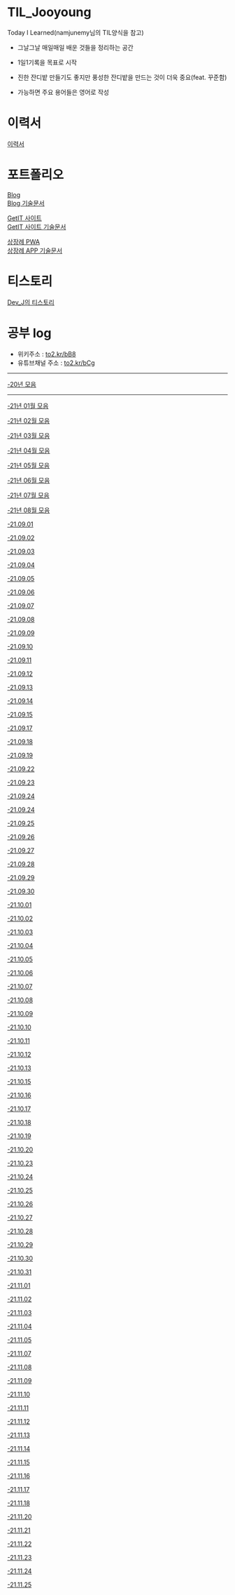 # TIL_Jooyoung
Today I Learned(namjunemy님의 TIL양식을 참고)

- 그날그날 매일매일 배운 것들을 정리하는 공간

- 1일1기록을 목표로 시작

- 진한 잔디밭 만들기도 좋지만 풍성한 잔디밭을 만드는 것이 더욱 중요(feat. 꾸준함)

- 가능하면 주요 용어들은 영어로 작성

# 이력서
[이력서](https://www.notion.so/97097c42327b452ab8ba6ec2d81f2a5b)

# 포트폴리오
[Blog](https://blog.devj.me/)
<br>
[Blog 기술문서](https://www.notion.so/BLOG-7cf509b2d23045ab8f4a719120fb8383)

[GetIT 사이트](https://getit.devj.me/)
<br>
[GetIT 사이트 기술문서](https://www.notion.so/GetIT-235b60564d13425bb75997e56bf82321)

[상장례 PWA](https://sangjangrye.web.app/)
<br>
[상장례 APP 기술문서](https://www.notion.so/APP-c35903290b534c9794b97370d6347912)

# 티스토리
[Dev_J의 티스토리](https://cjy324.tistory.com/)

# 공부 log
- 위키주소 : [to2.kr/bB8](https://to2.kr/bB8)
- 유튜브채널 주소 : [to2.kr/bCg](https://to2.kr/bCg)

<hr>

[-20년 모음](https://github.com/cjy324/TIL_Jooyoung/wiki/%EA%B3%B5%EB%B6%80log(20%EB%85%84-%EB%AA%A8%EC%9D%8C))
<hr>

[-21년 01월 모음](https://github.com/cjy324/TIL_Jooyoung/wiki/%EA%B3%B5%EB%B6%80log(21%EB%85%84-01%EC%9B%94))

[-21년 02월 모음](https://github.com/cjy324/TIL_Jooyoung/wiki/%EA%B3%B5%EB%B6%80log(21%EB%85%84-02%EC%9B%94))

[-21년 03월 모음](https://github.com/cjy324/TIL_Jooyoung/wiki/%EA%B3%B5%EB%B6%80log(21%EB%85%84-03%EC%9B%94))

[-21년 04월 모음](https://github.com/cjy324/TIL_Jooyoung/wiki/%EA%B3%B5%EB%B6%80log(21%EB%85%84-04%EC%9B%94))

[-21년 05월 모음](https://github.com/cjy324/TIL_Jooyoung/wiki/%EA%B3%B5%EB%B6%80log(21%EB%85%84-05%EC%9B%94))

[-21년 06월 모음](https://github.com/cjy324/TIL_Jooyoung/wiki/%EA%B3%B5%EB%B6%80log(21%EB%85%84-06%EC%9B%94))

[-21년 07월 모음](https://github.com/cjy324/TIL_Jooyoung/wiki/%EA%B3%B5%EB%B6%80log(21%EB%85%84-07%EC%9B%94))

[-21년 08월 모음](https://github.com/cjy324/TIL_Jooyoung/wiki/%EA%B3%B5%EB%B6%80log(21%EB%85%84-08%EC%9B%94))

[-21.09.01](https://github.com/cjy324/TIL_Jooyoung/blob/main/21.09.01)

[-21.09.02](https://github.com/cjy324/TIL_Jooyoung/blob/main/21.09.02)

[-21.09.03](https://github.com/cjy324/TIL_Jooyoung/blob/main/21.09.03)

[-21.09.04](https://github.com/cjy324/TIL_Jooyoung/blob/main/21.09.04)

[-21.09.05](https://github.com/cjy324/TIL_Jooyoung/blob/main/21.09.05)

[-21.09.06](https://github.com/cjy324/TIL_Jooyoung/blob/main/21.09.06)

[-21.09.07](https://github.com/cjy324/TIL_Jooyoung/blob/main/21.09.07)

[-21.09.08](https://github.com/cjy324/TIL_Jooyoung/blob/main/21.09.08)

[-21.09.09](https://github.com/cjy324/TIL_Jooyoung/blob/main/21.09.09)

[-21.09.10](https://github.com/cjy324/TIL_Jooyoung/blob/main/21.09.10)

[-21.09.11](https://github.com/cjy324/TIL_Jooyoung/blob/main/21.09.11)

[-21.09.12](https://github.com/cjy324/TIL_Jooyoung/blob/main/21.09.12)

[-21.09.13](https://github.com/cjy324/TIL_Jooyoung/blob/main/21.09.13)

[-21.09.14](https://github.com/cjy324/TIL_Jooyoung/blob/main/21.09.14)

[-21.09.15](https://github.com/cjy324/TIL_Jooyoung/blob/main/21.09.15)

[-21.09.17](https://github.com/cjy324/TIL_Jooyoung/blob/main/21.09.17)

[-21.09.18](https://github.com/cjy324/TIL_Jooyoung/blob/main/21.09.18)

[-21.09.19](https://github.com/cjy324/TIL_Jooyoung/blob/main/21.09.19)

[-21.09.22](https://github.com/cjy324/TIL_Jooyoung/blob/main/21.09.22)

[-21.09.23](https://github.com/cjy324/TIL_Jooyoung/blob/main/21.09.23)

[-21.09.24](https://github.com/cjy324/TIL_Jooyoung/blob/main/21.09.24)

[-21.09.24](https://github.com/cjy324/TIL_Jooyoung/blob/main/21.09.24)

[-21.09.25](https://github.com/cjy324/TIL_Jooyoung/blob/main/21.09.25)

[-21.09.26](https://github.com/cjy324/TIL_Jooyoung/blob/main/21.09.26)

[-21.09.27](https://github.com/cjy324/TIL_Jooyoung/blob/main/21.09.27)

[-21.09.28](https://github.com/cjy324/TIL_Jooyoung/blob/main/21.09.28)

[-21.09.29](https://github.com/cjy324/TIL_Jooyoung/blob/main/21.09.29)

[-21.09.30](https://github.com/cjy324/TIL_Jooyoung/blob/main/21.09.30)

[-21.10.01](https://github.com/cjy324/TIL_Jooyoung/blob/main/21.10.01)

[-21.10.02](https://github.com/cjy324/TIL_Jooyoung/blob/main/21.10.02)

[-21.10.03](https://github.com/cjy324/TIL_Jooyoung/blob/main/21.10.03)

[-21.10.04](https://github.com/cjy324/TIL_Jooyoung/blob/main/21.10.04)

[-21.10.05](https://github.com/cjy324/TIL_Jooyoung/blob/main/21.10.05)

[-21.10.06](https://github.com/cjy324/TIL_Jooyoung/blob/main/21.10.06)

[-21.10.07](https://github.com/cjy324/TIL_Jooyoung/blob/main/21.10.07)

[-21.10.08](https://github.com/cjy324/TIL_Jooyoung/blob/main/21.10.08)

[-21.10.09](https://github.com/cjy324/TIL_Jooyoung/blob/main/21.10.09)

[-21.10.10](https://github.com/cjy324/TIL_Jooyoung/blob/main/21.10.10)

[-21.10.11](https://github.com/cjy324/TIL_Jooyoung/blob/main/21.10.11)

[-21.10.12](https://github.com/cjy324/TIL_Jooyoung/blob/main/21.10.12)

[-21.10.13](https://github.com/cjy324/TIL_Jooyoung/blob/main/21.10.13)

[-21.10.15](https://github.com/cjy324/TIL_Jooyoung/blob/main/21.10.15)

[-21.10.16](https://github.com/cjy324/TIL_Jooyoung/blob/main/21.10.16)

[-21.10.17](https://github.com/cjy324/TIL_Jooyoung/blob/main/21.10.17)

[-21.10.18](https://github.com/cjy324/TIL_Jooyoung/blob/main/21.10.18)

[-21.10.19](https://github.com/cjy324/TIL_Jooyoung/blob/main/21.10.19)

[-21.10.20](https://github.com/cjy324/TIL_Jooyoung/blob/main/21.10.20)

[-21.10.23](https://github.com/cjy324/TIL_Jooyoung/blob/main/21.10.23)

[-21.10.24](https://github.com/cjy324/TIL_Jooyoung/blob/main/21.10.24)

[-21.10.25](https://github.com/cjy324/TIL_Jooyoung/blob/main/21.10.25)

[-21.10.26](https://github.com/cjy324/TIL_Jooyoung/blob/main/21.10.26)

[-21.10.27](https://github.com/cjy324/TIL_Jooyoung/blob/main/21.10.27)

[-21.10.28](https://github.com/cjy324/TIL_Jooyoung/blob/main/21.10.28)

[-21.10.29](https://github.com/cjy324/TIL_Jooyoung/blob/main/21.10.29)

[-21.10.30](https://github.com/cjy324/TIL_Jooyoung/blob/main/21.10.30)

[-21.10.31](https://github.com/cjy324/TIL_Jooyoung/blob/main/21.10.31)

[-21.11.01](https://github.com/cjy324/TIL_Jooyoung/blob/main/21.11.01)

[-21.11.02](https://github.com/cjy324/TIL_Jooyoung/blob/main/21.11.02)

[-21.11.03](https://github.com/cjy324/TIL_Jooyoung/blob/main/21.11.03)

[-21.11.04](https://github.com/cjy324/TIL_Jooyoung/blob/main/21.11.04)

[-21.11.05](https://github.com/cjy324/TIL_Jooyoung/blob/main/21.11.05)

[-21.11.07](https://github.com/cjy324/TIL_Jooyoung/blob/main/21.11.07)

[-21.11.08](https://github.com/cjy324/TIL_Jooyoung/blob/main/21.11.08)

[-21.11.09](https://github.com/cjy324/TIL_Jooyoung/blob/main/21.11.09)

[-21.11.10](https://github.com/cjy324/TIL_Jooyoung/blob/main/21.11.10)

[-21.11.11](https://github.com/cjy324/TIL_Jooyoung/blob/main/21.11.11)

[-21.11.12](https://github.com/cjy324/TIL_Jooyoung/blob/main/21.11.12)

[-21.11.13](https://github.com/cjy324/TIL_Jooyoung/blob/main/21.11.13)

[-21.11.14](https://github.com/cjy324/TIL_Jooyoung/blob/main/21.11.14)

[-21.11.15](https://github.com/cjy324/TIL_Jooyoung/blob/main/21.11.15)

[-21.11.16](https://github.com/cjy324/TIL_Jooyoung/blob/main/21.11.16)

[-21.11.17](https://github.com/cjy324/TIL_Jooyoung/blob/main/21.11.17)

[-21.11.18](https://github.com/cjy324/TIL_Jooyoung/blob/main/21.11.18)

[-21.11.20](https://github.com/cjy324/TIL_Jooyoung/blob/main/21.11.20)

[-21.11.21](https://github.com/cjy324/TIL_Jooyoung/blob/main/21.11.21)

[-21.11.22](https://github.com/cjy324/TIL_Jooyoung/blob/main/21.11.22)

[-21.11.23](https://github.com/cjy324/TIL_Jooyoung/blob/main/21.11.23)

[-21.11.24](https://github.com/cjy324/TIL_Jooyoung/blob/main/21.11.24)

[-21.11.25](https://github.com/cjy324/TIL_Jooyoung/blob/main/21.11.25)
